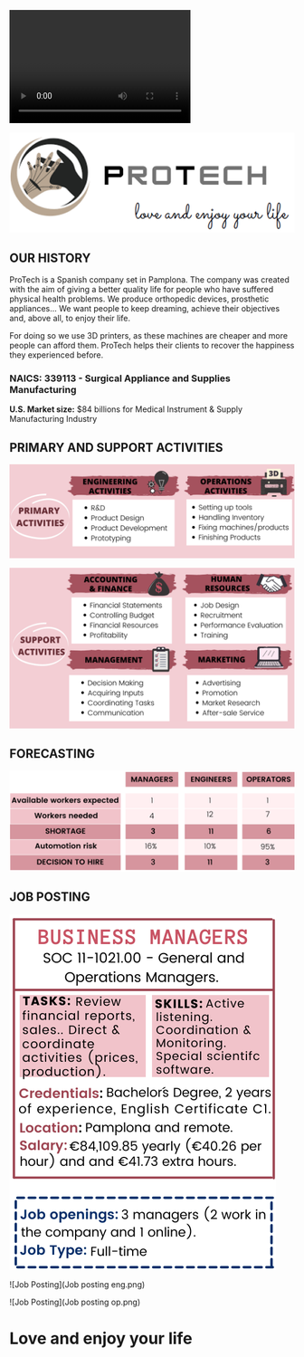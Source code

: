 <video src="Protech..mp4" width="320" height="200" controls preload></video>

![Logo.](Logo..PNG)

## OUR HISTORY 

ProTech is a Spanish company set in Pamplona. The company was created with the aim of giving a better quality life for people who have suffered physical health problems. We produce orthopedic devices, prosthetic appliances... We want people to keep dreaming, achieve their objectives and, above all, to enjoy their life.

For doing so we use 3D printers, as these machines are cheaper and more people can afford them. ProTech helps their clients to recover the happiness they experienced before.

### NAICS: 339113 - Surgical Appliance and Supplies Manufacturing 

**U.S. Market size:** $84 billions for Medical Instrument & Supply Manufacturing Industry


## PRIMARY AND SUPPORT ACTIVITIES
![Primary activities](Primary.png)


![Secondary activities](Secondary2.png)


## FORECASTING 
![Forecasting](Forecastingg.png)


## JOB POSTING 
![Job Posting](Manager.png) 


![Job Posting](Job posting eng.png) 


![Job Posting](Job posting op.png)

# Love and enjoy your life 
